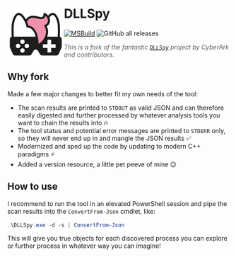 # <img src="assets/NSS-128x128.png" align="left" /> DLLSpy

[![MSBuild](https://github.com/nefarius/DLLSpy/actions/workflows/msbuild.yml/badge.svg)](https://github.com/nefarius/DLLSpy/actions/workflows/msbuild.yml)
![GitHub all releases](https://img.shields.io/github/downloads/nefarius/DLLSpy/total)

> *This is a fork of the fantastic [`DLLSpy`](https://github.com/cyberark/DLLSpy) project by CyberArk and contributors.*

## Why fork

Made a few major changes to better fit my own needs of the tool:

- The scan results are printed to `STDOUT` as valid JSON and can therefore easily digested and further processed by whatever analysis tools you want to chain the results into 🔥
- The tool status and potential error messages are printed to `STDERR` only, so they will never end up in and mangle the JSON results ✅
- Modernized and sped up the code by updating to modern C++ paradigms ⚡
- Added a version resource, a little pet peeve of mine 😉

## How to use

I recommend to run the tool in an elevated PowerShell session and pipe the scan results into the `ConvertFrom-Json` cmdlet, like:

```PowerShell
.\DLLSpy.exe -d -s | ConvertFrom-Json
```

This will give you true objects for each discovered process you can explore or further process in whatever way you can imagine!
